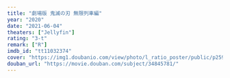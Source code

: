 ```yaml
---
title: "劇場版 鬼滅の刃 無限列車編"
year: "2020"
date: "2021-06-04"
theaters: ["Jellyfin"]
rating: "3-t"
remark: ["R"]
imdb_id: "tt11032374"
cover: "https://img1.doubanio.com/view/photo/l_ratio_poster/public/p2595123270.jpg"
douban_url: "https://movie.douban.com/subject/34845781/"
---
```

